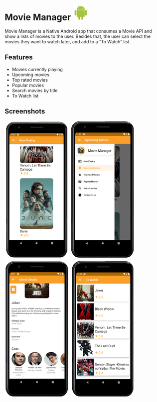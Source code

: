 # Movie Manager <img alt="Android" width="50px" src="https://github.com/devicons/devicon/blob/master/icons/android/android-original.svg"/>

Movie Manager is a Native Android app that consumes a Movie API and show a lists of movies to the user. Besides that, the user can select the movies they want to watch later, and add to a “To Watch” list.

## Features

* Movies currently playing
* Upcoming movies
* Top rated movies
* Popular movies
* Search movies by title
* To Watch list

## Screenshots

<img src="/screenshots/NowPlayingSS.png" alt="" width="207" height="444" />
<img src="/screenshots/DrawerOpenedSS.png" alt="" width="207" height="444" />
<img src="/screenshots/MovieDetailsSS.png" alt="" width="207" height="444" />
<img src="/screenshots/ToWatchSS.png" alt="" width="207" height="444" />

